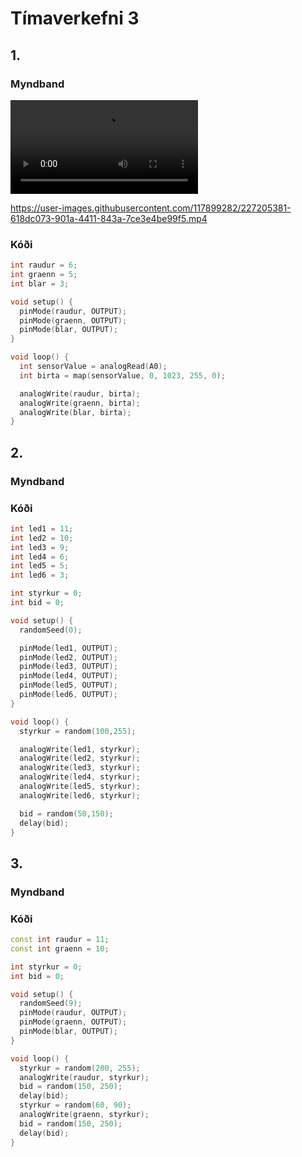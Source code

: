 # Tímaverkefni 3

## 1.

### Myndband

![Fade in fade out](https://user-images.githubusercontent.com/117899282/227205381-618dc073-901a-4411-843a-7ce3e4be99f5.mp4)

https://user-images.githubusercontent.com/117899282/227205381-618dc073-901a-4411-843a-7ce3e4be99f5.mp4

### Kóði

```cpp
int raudur = 6;
int graenn = 5;
int blar = 3;

void setup() {
  pinMode(raudur, OUTPUT);
  pinMode(graenn, OUTPUT);
  pinMode(blar, OUTPUT);
}

void loop() {
  int sensorValue = analogRead(A0);
  int birta = map(sensorValue, 0, 1023, 255, 0);

  analogWrite(raudur, birta);
  analogWrite(graenn, birta);
  analogWrite(blar, birta);
}
```

## 2.

### Myndband



### Kóði

```cpp
int led1 = 11;
int led2 = 10;
int led3 = 9;
int led4 = 6;
int led5 = 5;
int led6 = 3;

int styrkur = 0;
int bid = 0;

void setup() {
  randomSeed(0);

  pinMode(led1, OUTPUT);
  pinMode(led2, OUTPUT);
  pinMode(led3, OUTPUT);
  pinMode(led4, OUTPUT);
  pinMode(led5, OUTPUT);
  pinMode(led6, OUTPUT);
}

void loop() {
  styrkur = random(100,255);

  analogWrite(led1, styrkur);
  analogWrite(led2, styrkur);
  analogWrite(led3, styrkur);
  analogWrite(led4, styrkur);
  analogWrite(led5, styrkur);
  analogWrite(led6, styrkur);

  bid = random(50,150);
  delay(bid);
}
```

## 3.

### Myndband



### Kóði

```cpp
const int raudur = 11;
const int graenn = 10;

int styrkur = 0;
int bid = 0;

void setup() {
  randomSeed(9);
  pinMode(raudur, OUTPUT);
  pinMode(graenn, OUTPUT);
  pinMode(blar, OUTPUT);
}

void loop() {
  styrkur = random(200, 255);
  analogWrite(raudur, styrkur);
  bid = random(150, 250);
  delay(bid);
  styrkur = random(60, 90);
  analogWrite(graenn, styrkur);
  bid = random(150, 250);
  delay(bid);
}
```